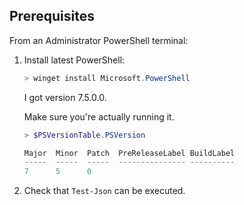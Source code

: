 

## Prerequisites

From an Administrator PowerShell terminal:

1. Install latest PowerShell:

    ```powershell
    > winget install Microsoft.PowerShell
    ```
   
    I got version 7.5.0.0.

    Make sure you're actually running it.

    ```powershell
    > $PSVersionTable.PSVersion

    Major  Minor  Patch  PreReleaseLabel BuildLabel
    -----  -----  -----  --------------- ----------
    7      5      0
    ```

2. Check that `Test-Json` can be executed.
